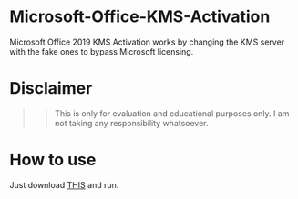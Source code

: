 # Microsoft-Office-KMS-Activation
Microsoft Office 2019 KMS Activation works by changing the KMS server with the fake ones to bypass Microsoft licensing.

# Disclaimer
>>This is only for evaluation and educational purposes only. I am not taking any responsibility whatsoever.

# How to use
Just download [THIS](activate.cmd) and run.


